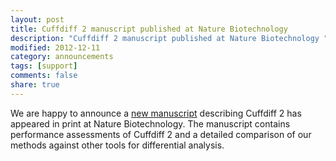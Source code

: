 ```yaml
---
layout: post
title: Cuffdiff 2 manuscript published at Nature Biotechnology 
description: "Cuffdiff 2 manuscript published at Nature Biotechnology "
modified: 2012-12-11
category: announcements
tags: [support]
comments: false
share: true
---
```

We are happy to announce a [new manuscript](http://dx.doi.org/10.1038/nbt.2450) describing Cuffdiff 2 has appeared in print at Nature Biotechnology. The manuscript contains performance assessments of Cuffdiff 2 and a detailed comparison of our methods against other tools for differential analysis.